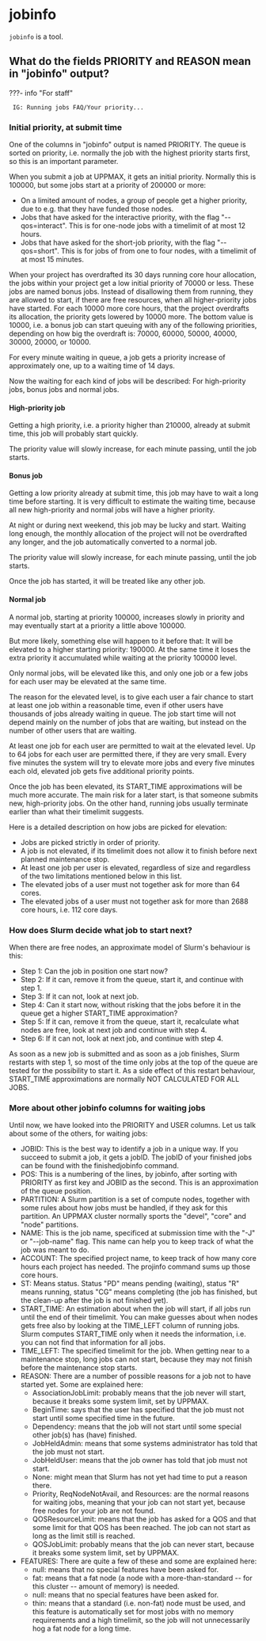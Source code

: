 # jobinfo

`jobinfo` is a tool.

## What do the fields PRIORITY and REASON mean in "jobinfo" output?

???- info "For staff"

     IG: Running jobs FAQ/Your priority...

### Initial priority, at submit time

One of the columns in "jobinfo" output is named PRIORITY. The queue is sorted on priority, i.e. normally the job with the highest priority starts first, so this is an important parameter.

When you submit a job at UPPMAX, it gets an initial priority. Normally this is 100000, but some jobs start at a priority of 200000 or more:

- On a limited amount of nodes, a group of people get a higher priority, due to e.g. that they have funded those nodes.
- Jobs that have asked for the interactive priority, with the flag "--qos=interact". This is for one-node jobs with a timelimit of at most 12 hours.
- Jobs that have asked for the short-job priority, with the flag "--qos=short". This is for jobs of from one to four nodes, with a timelimit of at most 15 minutes.

When your project has overdrafted its 30 days running core hour allocation, the jobs within your project get a low initial priority of 70000 or less. These jobs are named bonus jobs. Instead of disallowing them from running, they are allowed to start, if there are free resources, when all higher-priority jobs have started. For each 10000 more core hours, that the project overdrafts its allocation, the priority gets lowered by 10000 more. The bottom value is 10000, i.e. a bonus job can start queuing with any of the following priorities, depending on how big the overdraft is: 70000, 60000, 50000, 40000, 30000, 20000, or 10000.

For every minute waiting in queue, a job gets a priority increase of approximately one, up to a waiting time of 14 days.

Now the waiting for each kind of jobs will be described: For high-priority jobs, bonus jobs and normal jobs.

#### High-priority job

Getting a high priority, i.e. a priority higher than 210000, already at submit time, this job will probably start quickly.

The priority value will slowly increase, for each minute passing, until the job starts.

#### Bonus job

Getting a low priority already at submit time, this job may have to wait a long time before starting. It is very difficult to estimate the waiting time, because all new high-priority and normal jobs will have a higher priority.

At night or during next weekend, this job may be lucky and start. Waiting long enough, the monthly allocation of the project will not be overdrafted any longer, and the job automatically converted to a normal job.

The priority value will slowly increase, for each minute passing, until the job starts.

Once the job has started, it will be treated like any other job.

#### Normal job

A normal job, starting at priority 100000, increases slowly in priority and may eventually start at a priority a little above 100000.

But more likely, something else will happen to it before that: It will be elevated to a higher starting priority: 190000. At the same time it loses the extra priority it accumulated while waiting at the priority 100000 level.

Only normal jobs, will be elevated like this, and only one job or a few jobs for each user may be elevated at the same time.

The reason for the elevated level, is to give each user a fair chance to start at least one job within a reasonable time, even if other users have thousands of jobs already waiting in queue. The job start time will not depend mainly on the number of jobs that are waiting, but instead on the number of other users that are waiting.

At least one job for each user are permitted to wait at the elevated level. Up to 64 jobs for each user are permitted there, if they are very small. Every five minutes the system will try to elevate more jobs and every five minutes each old, elevated job gets five additional priority points.

Once the job has been elevated, its START_TIME approximations will be much more accurate. The main risk for a later start, is that someone submits new, high-priority jobs. On the other hand, running jobs usually terminate earlier than what their timelimit suggests.

Here is a detailed description on how jobs are picked for elevation:

- Jobs are picked strictly in order of priority.
- A job is not elevated, if its timelimit does not allow it to finish before next planned maintenance stop.
- At least one job per user is elevated, regardless of size and regardless of the two limitations mentioned below in this list.
- The elevated jobs of a user must not together ask for more than 64 cores.
- The elevated jobs of a user must not together ask for more than 2688 core hours, i.e. 112 core days.

### How does Slurm decide what job to start next?

When there are free nodes, an approximate model of Slurm's behaviour is this:

- Step 1: Can the job in position one start now?
- Step 2: If it can, remove it from the queue, start it, and continue with step 1.
- Step 3: If it can not, look at next job.
- Step 4: Can it start now, without risking that the jobs before it in the queue get a higher START_TIME approximation?
- Step 5: If it can, remove it from the queue, start it, recalculate what nodes are free, look at next job and continue with step 4.
- Step 6: If it can not, look at next job, and continue with step 4.

As soon as a new job is submitted and as soon as a job finishes, Slurm restarts with step 1, so most of the time only jobs at the top of the queue are tested for the possibility to start it. As a side effect of this restart behaviour, START_TIME approximations are normally NOT CALCULATED FOR ALL JOBS.

### More about other jobinfo columns for waiting jobs

Until now, we have looked into the PRIORITY and USER columns. Let us talk about some of the others, for waiting jobs:

- JOBID: This is the best way to identify a job in a unique way. If you succeed to submit a job, it gets a jobID. The jobID of your finished jobs can be found with the finishedjobinfo command.
- POS: This is a numbering of the lines, by jobinfo, after sorting with PRIORITY as first key and JOBID as the second. This is an approximation of the queue position.
- PARTITION: A Slurm partition is a set of compute nodes, together with some rules about how jobs must be handled, if they ask for this partition. An UPPMAX cluster normally sports the "devel", "core" and "node" partitions.
- NAME: This is the job name, specificed at submission time with the "-J" or "--job-name" flag. This name can help you to keep track of what the job was meant to do.
- ACCOUNT: The specified project name, to keep track of how many core hours each project has needed. The projinfo command sums up those core hours.
- ST: Means status. Status "PD" means pending (waiting), status "R" means running, status "CG" means completing (the job has finished, but the clean-up after the job is not finished yet).
- START_TIME: An estimation about when the job will start, if all jobs run until the end of their timelimit. You can make guesses about when nodes gets free also by looking at the TIME_LEFT column of running jobs. Slurm computes START_TIME only when it needs the information, i.e. you can not find that information for all jobs.
- TIME_LEFT: The specified timelimit for the job. When getting near to a maintenance stop, long jobs can not start, because they may not finish before the maintenance stop starts.
- REASON: There are a number of possible reasons for a job not to have started yet. Some are explained here:
    - AssociationJobLimit: probably means that the job never will start, because it breaks some system limit, set by UPPMAX.
    - BeginTime: says that the user has specified that the job must not start until some specified time in the future.
    - Dependency: means that the job will not start until some special other job(s) has (have) finished.
    - JobHeldAdmin: means that some systems administrator has told that the job must not start.
    - JobHeldUser: means that the job owner has told that job must not start.
    - None: might mean that Slurm has not yet had time to put a reason there.
    - Priority, ReqNodeNotAvail, and Resources: are the normal reasons for waiting jobs, meaning that your job can not start     yet, because free nodes for your job are not found.
    - QOSResourceLimit: means that the job has asked for a QOS and that some limit for that QOS has been reached. The job can not start as long as the limit still is reached.
    - QOSJobLimit: probably means that the job can never start, because it breaks some system limit, set by UPPMAX.
- FEATURES: There are quite a few of these and some are explained here:
    - null: means that no special features have been asked for.
    - fat: means that a fat node (a node with a more-than-standard -- for this cluster -- amount of memory) is needed.
    - null: means that no special features have been asked for.
    - thin: means that a standard (i.e. non-fat) node must be used, and this feature is automatically set for most jobs with no memory requirements and a high timelimit, so the job will not unnecessarily hog a fat node for a long time.
